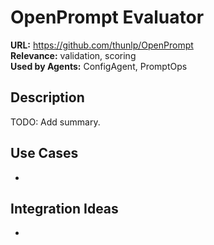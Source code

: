 # OpenPrompt Evaluator

**URL:** https://github.com/thunlp/OpenPrompt  
**Relevance:** validation, scoring  
**Used by Agents:** ConfigAgent, PromptOps

## Description
TODO: Add summary.

## Use Cases
- 

## Integration Ideas
- 
